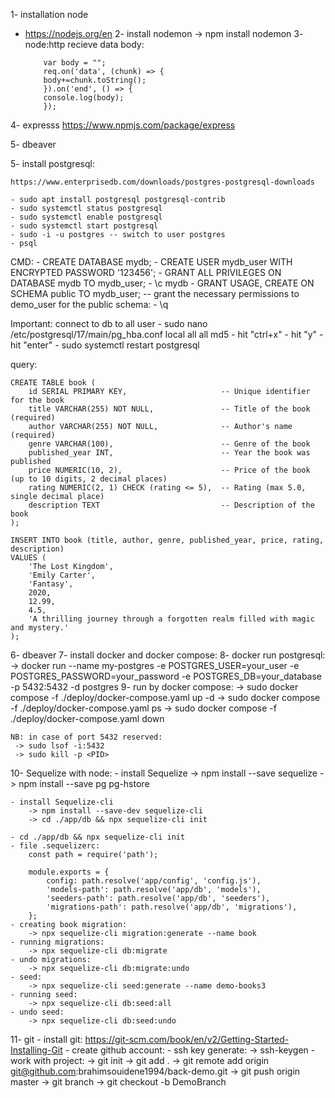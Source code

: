 1- installation node 
 - https://nodejs.org/en
2- install nodemon
 -> npm install nodemon 
3- node:http recieve data body:
    ```
        var body = "";
        req.on('data', (chunk) => {
        body+=chunk.toString();
        }).on('end', () => {
        console.log(body);
        });
    ```
4- expresss
    https://www.npmjs.com/package/express

5- dbeaver

5- install postgresql:

    https://www.enterprisedb.com/downloads/postgres-postgresql-downloads

    - sudo apt install postgresql postgresql-contrib
    - sudo systemctl status postgresql
    - sudo systemctl enable postgresql
    - sudo systemctl start postgresql
    - sudo -i -u postgres -- switch to user postgres
    - psql

 CMD:
    - CREATE DATABASE mydb;
    - CREATE USER mydb_user WITH ENCRYPTED PASSWORD '123456';
    - GRANT ALL PRIVILEGES ON DATABASE mydb TO mydb_user;
    - \c mydb
    - GRANT USAGE, CREATE ON SCHEMA public TO mydb_user;        -- grant the necessary permissions to demo_user for the public schema:
    - \q

 Important: connect to db to all user
    - sudo nano /etc/postgresql/17/main/pg_hba.conf
        local   all             all                                     md5
    - hit "ctrl+x" 
    - hit "y"
    - hit "enter"
    - sudo systemctl restart postgresql

 query:

    CREATE TABLE book (
        id SERIAL PRIMARY KEY,                     -- Unique identifier for the book
        title VARCHAR(255) NOT NULL,               -- Title of the book (required)
        author VARCHAR(255) NOT NULL,              -- Author's name (required)
        genre VARCHAR(100),                        -- Genre of the book
        published_year INT,                        -- Year the book was published
        price NUMERIC(10, 2),                      -- Price of the book (up to 10 digits, 2 decimal places)
        rating NUMERIC(2, 1) CHECK (rating <= 5),  -- Rating (max 5.0, single decimal place)
        description TEXT                           -- Description of the book
    );

    INSERT INTO book (title, author, genre, published_year, price, rating, description)
    VALUES (
        'The Lost Kingdom',
        'Emily Carter',
        'Fantasy',
        2020,
        12.99,
        4.5,
        'A thrilling journey through a forgotten realm filled with magic and mystery.'
    );


6- dbeaver
7- install docker and docker compose:
8- docker run postgresql:
    -> docker run --name my-postgres -e POSTGRES_USER=your_user -e POSTGRES_PASSWORD=your_password -e POSTGRES_DB=your_database -p 5432:5432 -d postgres
9- run by docker compose:
    -> sudo docker compose -f ./deploy/docker-compose.yaml up -d
    -> sudo docker compose -f ./deploy/docker-compose.yaml ps
    -> sudo docker compose -f ./deploy/docker-compose.yaml down

    NB: in case of port 5432 reserved:
     -> sudo lsof -i:5432
     -> sudo kill -p <PID>

10- Sequelize with node:
    - install Sequelize
        -> npm install --save sequelize
        -> npm install --save pg pg-hstore

    - install Sequelize-cli
        -> npm install --save-dev sequelize-cli
        -> cd ./app/db && npx sequelize-cli init

    - cd ./app/db && npx sequelize-cli init
    - file .sequelizerc:
        const path = require('path');

        module.exports = {
            config: path.resolve('app/config', 'config.js'),
            'models-path': path.resolve('app/db', 'models'),
            'seeders-path': path.resolve('app/db', 'seeders'),
            'migrations-path': path.resolve('app/db', 'migrations'),
        };
    - creating book migration:
        -> npx sequelize-cli migration:generate --name book
    - running migrations:
        -> npx sequelize-cli db:migrate
    - undo migrations:
        -> npx sequelize-cli db:migrate:undo
    - seed:
        -> npx sequelize-cli seed:generate --name demo-books3
    - running seed:
        -> npx sequelize-cli db:seed:all
    - undo seed:
        -> npx sequelize-cli db:seed:undo

11- git
    - install git:
        https://git-scm.com/book/en/v2/Getting-Started-Installing-Git
    - create github account:
    - ssh key generate:
        -> ssh-keygen
    - work with project:
        -> git init
        -> git add .
        -> git remote add origin git@github.com:brahimsouidene1994/back-demo.git
        -> git push origin master
        -> git branch
        -> git checkout -b DemoBranch